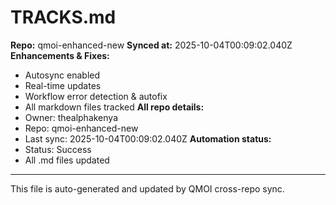 # TRACKS.md

**Repo:** qmoi-enhanced-new
**Synced at:** 2025-10-04T00:09:02.040Z
**Enhancements & Fixes:**
- Autosync enabled
- Real-time updates
- Workflow error detection & autofix
- All markdown files tracked
**All repo details:**
- Owner: thealphakenya
- Repo: qmoi-enhanced-new
- Last sync: 2025-10-04T00:09:02.040Z
**Automation status:**
- Status: Success
- All .md files updated
---
This file is auto-generated and updated by QMOI cross-repo sync.
